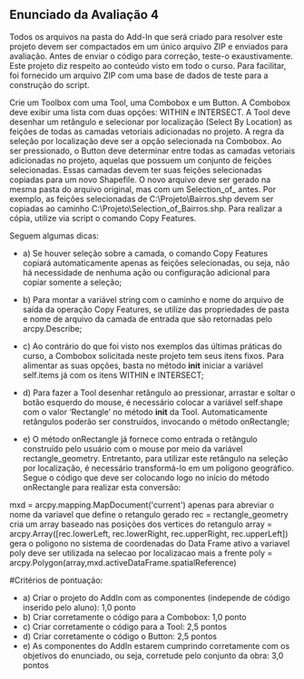 ## Enunciado da Avaliação 4 

Todos os arquivos na pasta do Add-In que será criado para resolver este projeto devem ser compactados em um único arquivo ZIP 
e enviados para avaliação. Antes de enviar o código para correção, teste-o exaustivamente. Este projeto diz respeito ao 
conteúdo visto em todo o curso. Para facilitar, foi fornecido um arquivo ZIP com uma base de dados de teste para a construção 
do script.
 
Crie um Toolbox com uma Tool, uma Combobox e um Button. A Combobox deve exibir uma lista com duas opções: WITHIN e INTERSECT. 
A Tool deve desenhar um retângulo e selecionar por localização (Select By Location) as feições de todas as camadas vetoriais 
adicionadas no projeto. A regra da seleção por localização deve ser a opção selecionada na Combobox. Ao ser pressionado, o 
Button deve determinar entre todas as camadas vetoriais adicionadas no projeto, aquelas que possuem um conjunto de feições 
selecionadas. Essas camadas devem ter suas feições selecionadas copiadas para um novo Shapefile. O novo arquivo deve ser 
gerado na mesma pasta do arquivo original, mas com um Selection_of_ antes. Por exemplo, as feições selecionadas de 
C:\Projeto\Bairros.shp devem ser copiadas ao caminho C:\Projeto\Selection_of_Bairros.shp. Para realizar a cópia, utilize via 
script o comando Copy Features.
 
Seguem algumas dicas:

* a)     Se houver seleção sobre a camada, o comando Copy Features copiará automaticamente apenas as feições selecionadas, 
ou seja, não há necessidade de nenhuma ação ou configuração adicional para copiar somente a seleção;
 
* b)     Para montar a variável string com o caminho e nome do arquivo de saída da operação Copy Features, se utilize das 
propriedades de pasta e nome de arquivo da camada de entrada que são retornadas pelo arcpy.Describe;
 
* c)      Ao contrário do que foi visto nos exemplos das últimas práticas do curso, a Combobox solicitada neste projeto tem 
seus itens fixos. Para alimentar as suas opções, basta no método __init__ iniciar a variável self.items já com os itens WITHIN 
e INTERSECT;
 
* d)     Para fazer a Tool desenhar retângulo ao pressionar, arrastar e soltar o botão esquerdo do mouse, é necessário colocar a
variável self.shape com o valor ‘Rectangle’ no método __init­­__ da Tool. Automaticamente retângulos poderão ser construídos,
invocando o método onRectangle;
 
* e)     O método onRectangle já fornece como entrada o retângulo construído pelo usuário com o mouse por meio da variável 
rectangle_geometry. Entretanto, para utilizar este retângulo na seleção por localização, é necessário transformá-lo em um 
polígono geográfico. Segue o código que deve ser colocando logo no início do método onRectangle para realizar esta conversão:
 
mxd = arcpy.mapping.MapDocument('current')
apenas para abreviar o nome da variavel que define o retangulo gerado
rec = rectangle_geometry
cria um array baseado nas posições dos vertices do retangulo
array = arcpy.Array([rec.lowerLeft, rec.lowerRight, rec.upperRight,  rec.upperLeft])
gera o poligono no sistema de coordenadas do Data Frame ativo
a variavel poly deve ser utilizada na selecao por localizacao mais a frente
poly = arcpy.Polygon(array,mxd.activeDataFrame.spatialReference)

#Critérios de pontuação:

* a) Criar o projeto do AddIn com as componentes (independe de código inserido pelo aluno): 1,0 ponto
* b) Criar corretamente o código para a Combobox: 1,0 ponto
* c) Criar corretamente o código para a Tool: 2,5 pontos
* d) Criar corretamente o código o Button: 2,5 pontos
* e) As componentes do AddIn estarem cumprindo corretamente com os objetivos do enunciado, ou seja, corretude pelo conjunto da 
obra: 3,0 pontos


